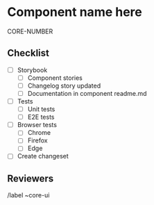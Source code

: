 # Component name here

CORE-NUMBER

## Checklist

- [ ] Storybook
  - [ ] Component stories
  - [ ] Changelog story updated
  - [ ] Documentation in component readme.md
- [ ] Tests
  - [ ] Unit tests
  - [ ] E2E tests
- [ ] Browser tests
  - [ ] Chrome
  - [ ] Firefox
  - [ ] Edge
- [ ] Create changeset

## Reviewers

<!-- Uncomment reviewers when MR is ready @duhem-s @core/core-ui -->

/label ~core-ui
